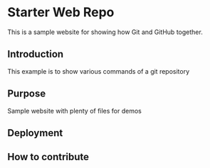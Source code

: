 # Starter Web Repo

This is a sample website for showing how Git and GitHub together.

## Introduction

This example is to show various commands of a git repository
 
## Purpose

Sample website with plenty of files for demos

## Deployment

## How to contribute

